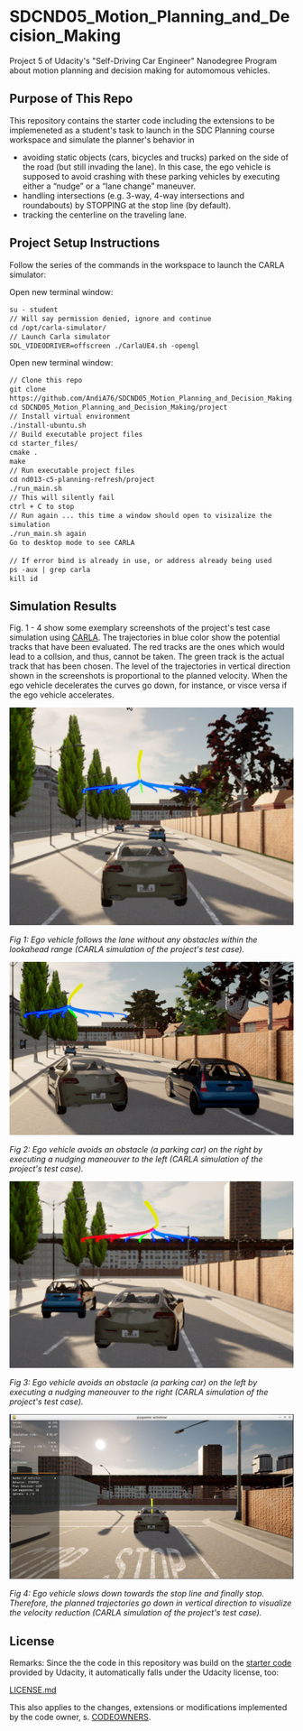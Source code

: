 # SDCND05_Motion_Planning_and_Decision_Making
Project 5 of Udacity's "Self-Driving Car Engineer" Nanodegree Program about motion planning and decision making for automomous vehicles.  
  
## Purpose of This Repo
This repository contains the starter code including the extensions to be implemeneted as a student's task to launch in the SDC Planning course workspace and simulate the planner's behavior in
- avoiding static objects (cars, bicycles and trucks) parked on the side of the road (but still invading the lane). In this case, the ego vehicle is supposed to avoid crashing with these parking vehicles by executing either a “nudge” or a “lane change” maneuver.
- handling intersections (e.g. 3-way, 4-way intersections and roundabouts) by STOPPING at the stop line (by default).  
- tracking the centerline on the traveling lane.
  
## Project Setup Instructions
Follow the series of the commands in the workspace to launch the CARLA simulator:  

Open new terminal window:
```
su - student
// Will say permission denied, ignore and continue
cd /opt/carla-simulator/
// Launch Carla simulator
SDL_VIDEODRIVER=offscreen ./CarlaUE4.sh -opengl
```

Open new terminal window:
```
// Clone this repo
git clone https://github.com/AndiA76/SDCND05_Motion_Planning_and_Decision_Making.git
cd SDCND05_Motion_Planning_and_Decision_Making/project
// Install virtual environment
./install-ubuntu.sh
// Build executable project files
cd starter_files/
cmake .
make
// Run executable project files
cd nd013-c5-planning-refresh/project
./run_main.sh
// This will silently fail 
ctrl + C to stop 
// Run again ... this time a window should open to visizalize the simulation
./run_main.sh again
Go to desktop mode to see CARLA

// If error bind is already in use, or address already being used
ps -aux | grep carla
kill id
```
  
## Simulation Results
Fig. 1 - 4 show some exemplary screenshots of the project's test case simulation using [CARLA](https://carla.org/). The trajectories in blue color show the potential tracks that have been evaluated. The red tracks are the ones which would lead to a collsion, and thus, cannot be taken. The green track is the actual track that has been chosen. The level of the trajectories in vertical direction shown in the screenshots is proportional to the planned velocity. When the ego vehicle decelerates the curves go down, for instance, or visce versa if the ego vehicle accelerates.  

<img src="screenshots/starting_point.png"/>  
  
*Fig 1: Ego vehicle follows the lane without any obstacles within the lookahead range (CARLA simulation of the project's test case).*  
  
<img src="screenshots/overtake_left.png"/>  
  
*Fig 2: Ego vehicle avoids an obstacle (a parking car) on the right by executing a nudging maneouver to the left (CARLA simulation of the project's test case).*  
  
<img src="screenshots/overtake_right.png"/>  
  
*Fig 3: Ego vehicle avoids an obstacle (a parking car) on the left by executing a nudging maneouver to the right (CARLA simulation of the project's test case).*  
  
<img src="screenshots/stop.png"/>  
  
*Fig 4: Ego vehicle slows down towards the stop line and finally stop. Therefore, the planned trajectories go down in vertical direction to visualize the velocity reduction (CARLA simulation of the project's test case).*  
  
## License
Remarks: Since the the code in this repository was build on the [starter code](https://github.com/udacity/nd013-c5-planning-starter) provided by Udacity, it automatically falls under the Udacity license, too:

[LICENSE.md](./LICENSE.md)

This also applies to the changes, extensions or modifications implemented by the code owner, s. [CODEOWNERS](./CODEOWNERS).
